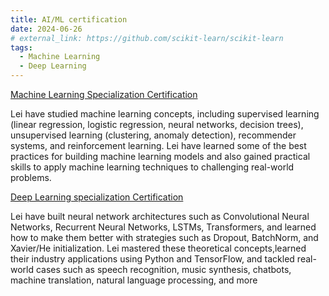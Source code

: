 ```yaml
---
title: AI/ML certification
date: 2024-06-26
# external_link: https://github.com/scikit-learn/scikit-learn
tags:
  - Machine Learning
  - Deep Learning
---
```

[Machine Learning Specialization Certification](https://coursera.org/share/d689a33ebde9ddfb4dce75334c751462)

Lei have studied machine learning concepts, including supervised learning (linear regression, logistic regression, neural networks, decision trees), unsupervised learning (clustering, anomaly detection), recommender systems, and reinforcement learning. Lei have learned some of the best practices for building machine learning models and also gained practical skills to apply machine learning techniques to challenging real-world problems.

[Deep Learning specialization Certification](https://coursera.org/share/71f8f1aa4bc1ef35558a91f233c5bdec) 

Lei have built neural network architectures such as Convolutional Neural Networks, Recurrent
Neural Networks, LSTMs, Transformers, and learned how to make them better with strategies such as Dropout, BatchNorm, and Xavier/He initialization. Lei mastered these theoretical concepts,learned their industry applications using Python and TensorFlow, and tackled real-world cases such as speech recognition, music synthesis, chatbots, machine translation, natural language processing, and more

<!--more-->
